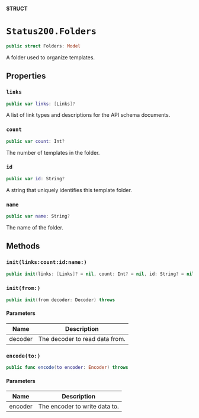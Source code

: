 **STRUCT**

# `Status200.Folders`

```swift
public struct Folders: Model
```

A folder used to organize templates.

## Properties
### `links`

```swift
public var links: [Links]?
```

A list of link types and descriptions for the API schema documents.

### `count`

```swift
public var count: Int?
```

The number of templates in the folder.

### `id`

```swift
public var id: String?
```

A string that uniquely identifies this template folder.

### `name`

```swift
public var name: String?
```

The name of the folder.

## Methods
### `init(links:count:id:name:)`

```swift
public init(links: [Links]? = nil, count: Int? = nil, id: String? = nil, name: String? = nil)
```

### `init(from:)`

```swift
public init(from decoder: Decoder) throws
```

#### Parameters

| Name | Description |
| ---- | ----------- |
| decoder | The decoder to read data from. |

### `encode(to:)`

```swift
public func encode(to encoder: Encoder) throws
```

#### Parameters

| Name | Description |
| ---- | ----------- |
| encoder | The encoder to write data to. |